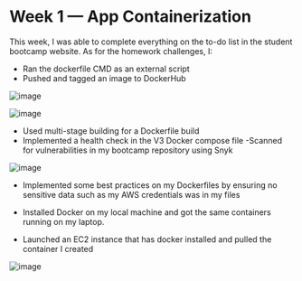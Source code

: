 # Week 1 — App Containerization

This week, I was able to complete everything on the to-do list in the student bootcamp website. As for the homework challenges, I:
- Ran the dockerfile CMD as an external script
- Pushed and tagged an image to DockerHub

![image](https://user-images.githubusercontent.com/87014766/222956446-6ec40eb0-8e8a-49aa-9d96-535881f67126.png)

![image](https://user-images.githubusercontent.com/87014766/222956607-2a4b3c2c-c8c1-4b9d-95f9-3538320f2663.png)

- Used multi-stage building for a Dockerfile build
- Implemented a health check in the V3 Docker compose file
-Scanned for vulnerabilities in my bootcamp repository using Snyk

![image](https://user-images.githubusercontent.com/87014766/222472095-7c3d6e60-cb93-4f8c-8e1d-b08381b6e345.png)


- Implemented some best practices on my Dockerfiles by ensuring no sensitive data such as my AWS
credentials was in my files
- Installed Docker on my local machine and got the same containers running on my laptop.

- Launched an EC2 instance that has docker installed and pulled the container I created

![image](https://user-images.githubusercontent.com/87014766/223755027-f79153ee-ba30-4819-a15b-9f2a3c16ef07.png)

